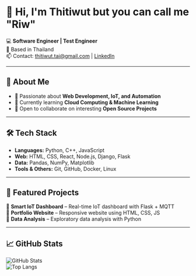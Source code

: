 # 👋 Hi, I'm Thitiwut but you can call me "Riw"

💻 **Software Engineer | Test Engineer**  
📍 Based in Thailand  
📫 Contact: thitiwut.tai@gmail.com | [LinkedIn](www.linkedin.com/in/thitiwut-th)  

---

## 🚀 About Me
- 🎯 Passionate about **Web Development, IoT, and Automation**  
- 🌱 Currently learning **Cloud Computing & Machine Learning**  
- 🤝 Open to collaborate on interesting **Open Source Projects**  

---

## 🛠️ Tech Stack
- **Languages:** Python, C++, JavaScript  
- **Web:** HTML, CSS, React, Node.js, Django, Flask  
- **Data:** Pandas, NumPy, Matplotlib  
- **Tools & Others:** Git, GitHub, Docker, Linux  

---

## 📂 Featured Projects
🔹 **Smart IoT Dashboard** – Real-time IoT dashboard with Flask + MQTT  
🔹 **Portfolio Website** – Responsive website using HTML, CSS, JS  
🔹 **Data Analysis** – Exploratory data analysis with Python  

---

## 📈 GitHub Stats
![GitHub Stats](https://github-readme-stats.vercel.app/api?username=rrtthiti&show_icons=true&theme=default)  
![Top Langs](https://github-readme-stats.vercel.app/api/top-langs/?username=rrtthiti&layout=compact)  
